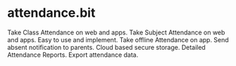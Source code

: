 # attendance.bit
Take Class Attendance on web and apps. Take Subject Attendance on web and apps. Easy to use and implement. Take offline Attendance on app. Send absent notification to parents. Cloud based secure storage. Detailed Attendance Reports. Export attendance data.
